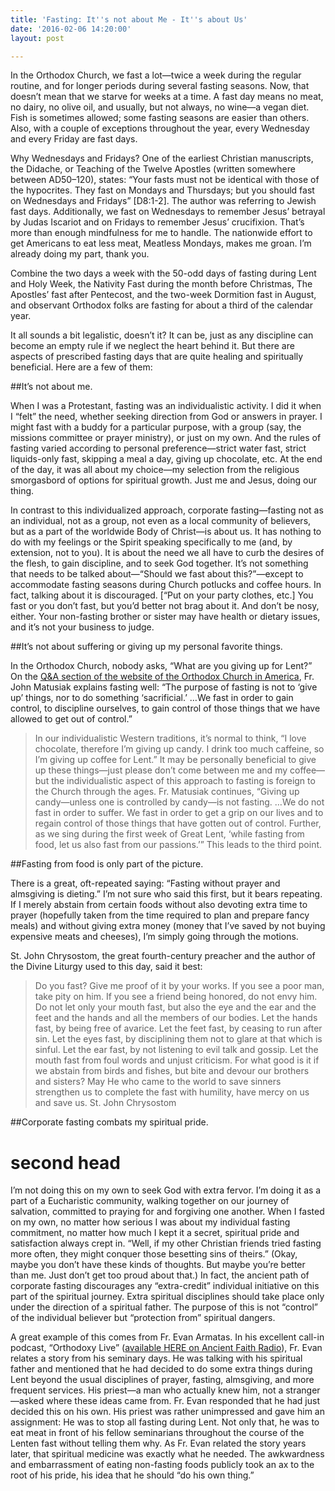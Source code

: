 ```yaml
---
title: 'Fasting: It''s not about Me - It''s about Us'
date: '2016-02-06 14:20:00'
layout: post

---
```

In the Orthodox Church, we fast a lot—twice a week during the regular routine, and for longer periods during several fasting seasons. Now, that doesn’t mean that we starve for weeks at a time. A fast day means no meat, no dairy, no olive oil, and usually, but not always, no wine—a vegan diet. Fish is sometimes allowed; some fasting seasons are easier than others. Also, with a couple of exceptions throughout the year, every Wednesday and every Friday are fast days.

Why Wednesdays and Fridays? One of the earliest Christian manuscripts, the Didache, or Teaching of the Twelve Apostles (written somewhere between AD50–120), states: “Your fasts must not be identical with those of the hypocrites. They fast on Mondays and Thursdays; but you should fast on Wednesdays and Fridays” [D8:1-2]. The author was referring to Jewish fast days. Additionally, we fast on Wednesdays to remember Jesus’ betrayal by Judas Iscariot and on Fridays to remember Jesus’ crucifixion. That’s more than enough mindfulness for me to handle. The nationwide effort to get Americans to eat less meat, Meatless Mondays, makes me groan. I’m already doing my part, thank you.

Combine the two days a week with the 50-odd days of fasting during Lent and Holy Week, the Nativity Fast during the month before Christmas, The Apostles’ fast after Pentecost, and the two-week Dormition fast in August, and observant Orthodox folks are fasting for about a third of the calendar year.

It all sounds a bit legalistic, doesn’t it? It can be, just as any discipline can become an empty rule if we neglect the heart behind it. But there are aspects of prescribed fasting days that are quite healing and spiritually beneficial. Here are a few of them:

##It’s not about me.

When I was a Protestant, fasting was an individualistic activity. I did it when I “felt” the need, whether seeking direction from God or answers in prayer. I might fast with a buddy for a particular purpose, with a group (say, the missions committee or prayer ministry), or just on my own. And the rules of fasting varied according to personal preference—strict water fast, strict liquids-only fast, skipping a meal a day, giving up chocolate, etc. At the end of the day, it was all about my choice—my selection from the religious smorgasbord of options for spiritual growth. Just me and Jesus, doing our thing.

In contrast to this individualized approach, corporate fasting—fasting not as an individual, not as a group, not even as a local community of believers, but as a part of the worldwide Body of Christ—is about us. It has nothing to do with my feelings or the Spirit speaking specifically to me (and, by extension, not to you). It is about the need we all have to curb the desires of the flesh, to gain discipline, and to seek God together. It’s not something that needs to be talked about—“Should we fast about this?”—except to accommodate fasting seasons during Church potlucks and coffee hours. In fact, talking about it is discouraged. [“Put on your party clothes, etc.] You fast or you don’t fast, but you’d better not brag about it. And don’t be nosy, either. Your non-fasting brother or sister may have health or dietary issues, and it’s not your business to judge.

##It’s not about suffering or giving up my personal favorite things.

In the Orthodox Church, nobody asks, “What are you giving up for Lent?” On the [Q&A section of the website of the Orthodox Church in America](http://oca.org/questions), Fr. John Matusiak explains fasting well:  “The purpose of fasting is not to ‘give up’ things, nor to do something ‘sacrificial.’ …We fast in order to gain control, to discipline ourselves, to gain control of those things that we have allowed to get out of control.” 

>In our individualistic Western traditions, it’s normal to think, “I love chocolate, therefore I’m giving up candy. I drink too much caffeine, so I’m giving up coffee for Lent.” It may be personally beneficial to give up these things—just please don’t come between me and my coffee—but the individualistic aspect of this approach to fasting is foreign to the Church through the ages. Fr. Matusiak continues, “Giving up candy—unless one is controlled by candy—is not fasting. …We do not fast in order to suffer. We fast in order to get a grip on our lives and to regain control of those things that have gotten out of control. Further, as we sing during the first week of Great Lent, ‘while fasting from food, let us also fast from our passions.’” This leads to the third point.

##Fasting from food is only part of the picture.

There is a great, oft-repeated saying: “Fasting without prayer and almsgiving is dieting.” I’m not sure who said this first, but it bears repeating. If I merely abstain from certain foods without also devoting extra time to prayer (hopefully taken from the time required to plan and prepare fancy meals) and without giving extra money (money that I’ve saved by not buying expensive meats and cheeses), I’m simply going through the motions.

St. John Chrysostom, the great fourth-century preacher and the author of the Divine Liturgy used to this day, said it best:

> Do you fast? Give me proof of it by your works.
> If you see a poor man, take pity on him.
> If you see a friend being honored, do not envy him.
> Do not let only your mouth fast, but also the eye and the ear and the feet and the hands and all the members of our bodies.
> Let the hands fast, by being free of avarice.
> Let the feet fast, by ceasing to run after sin.
> Let the eyes fast, by disciplining them not to glare at that which is sinful.
> Let the ear fast, by not listening to evil talk and gossip.
> Let the mouth fast from foul words and unjust criticism.
> For what good is it if we abstain from birds and fishes, but bite and devour our brothers and sisters?
> May He who came to the world to save sinners strengthen us to complete the fast with humility, have mercy on us and save us.
> St. John Chrysostom

##Corporate fasting combats my spiritual pride.
# second head
I’m not doing this on my own to seek God with extra fervor. I’m doing it as a part of a Eucharistic community, walking together on our journey of salvation, committed to praying for and forgiving one another. When I fasted on my own, no matter how serious I was about my individual fasting commitment, no matter how much I kept it a secret, spiritual pride and satisfaction always crept in. “Well, if my other Christian friends tried fasting more often, they might conquer those besetting sins of theirs.”  (Okay, maybe you don’t have these kinds of thoughts. But maybe you’re better than me. Just don’t get too proud about that.) In fact, the ancient path of corporate fasting discourages any “extra-credit” individual initiative on this part of the spiritual journey. Extra spiritual disciplines should take place only under the direction of a spiritual father. The purpose of this is not “control” of the individual believer but “protection from” spiritual dangers.

A great example of this comes from Fr. Evan Armatas. In his excellent call-in podcast, “Orthodoxy Live” ([available HERE on Ancient Faith Radio](http://www.ancientfaith.com/podcasts/orthodoxylive)), Fr. Evan relates a story from his seminary days. He was talking with his spiritual father and mentioned that he had decided to do some extra things during Lent beyond the usual disciplines of prayer, fasting, almsgiving, and more frequent services. His priest—a man who actually knew him, not a stranger—asked where these ideas came from. Fr. Evan responded that he had just decided this on his own. His priest was rather unimpressed and gave him an assignment: He was to stop all fasting during Lent. Not only that, he was to eat meat in front of his fellow seminarians throughout the course of the Lenten fast without telling them why. As Fr. Evan related the story years later, that spiritual medicine was exactly what he needed. The awkwardness and embarrassment of eating non-fasting foods publicly took an ax to the root of his pride, his idea that he should “do his own thing.”


